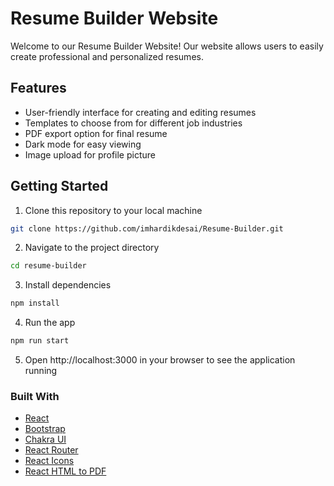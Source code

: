 # Resume Builder Website

Welcome to our Resume Builder Website! Our website allows users to easily create professional and personalized resumes.

## Features

- User-friendly interface for creating and editing resumes
- Templates to choose from for different job industries
- PDF export option for final resume
- Dark mode for easy viewing
- Image upload for profile picture

## Getting Started

1. Clone this repository to your local machine

```bash
git clone https://github.com/imhardikdesai/Resume-Builder.git
```

2. Navigate to the project directory

```bash
cd resume-builder
```

3. Install dependencies

```bash
npm install
```

4. Run the app

```bash
npm run start
```

5. Open http://localhost:3000 in your browser to see the application running

### Built With

- [React](https://reactjs.org/)
- [Bootstrap](https://getbootstrap.com/)
- [Chakra UI](https://chakra-ui.com/)
- [React Router](https://reactrouter.com/)
- [React Icons](https://react-icons.github.io/react-icons/)
- [React HTML to PDF](https://www.npmjs.com/package/react-html-to-pdf)

